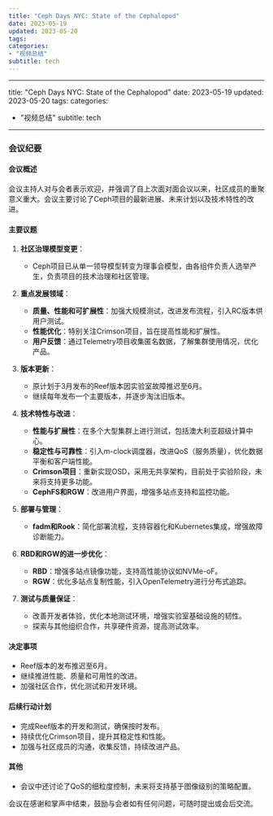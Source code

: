 ```yaml
---
title: "Ceph Days NYC: State of the Cephalopod"
date: 2023-05-19
updated: 2023-05-20
tags:
categories:
- "视频总结"
subtitle: tech
---
```



---
title: "Ceph Days NYC: State of the Cephalopod"
date: 2023-05-19
updated: 2023-05-20
tags:
categories:
- "视频总结"
subtitle: tech
---


### 会议纪要

#### 会议概述
会议主持人对与会者表示欢迎，并强调了自上次面对面会议以来，社区成员的重聚意义重大。会议主要讨论了Ceph项目的最新进展、未来计划以及技术特性的改进。

#### 主要议题
1. **社区治理模型变更**：
   - Ceph项目已从单一领导模型转变为理事会模型，由各组件负责人选举产生，负责项目的技术治理和社区管理。

2. **重点发展领域**：
   - **质量、性能和可扩展性**：加强大规模测试，改进发布流程，引入RC版本供用户测试。
   - **性能优化**：特别关注Crimson项目，旨在提高性能和扩展性。
   - **用户反馈**：通过Telemetry项目收集匿名数据，了解集群使用情况，优化产品。

3. **版本更新**：
   - 原计划于3月发布的Reef版本因实验室故障推迟至6月。
   - 继续每年发布一个主要版本，并逐步淘汰旧版本。

4. **技术特性与改进**：
   - **性能与扩展性**：在多个大型集群上进行测试，包括澳大利亚超级计算中心。
   - **稳定性与可靠性**：引入m-clock调度器，改进QoS（服务质量），优化数据平衡和客户端性能。
   - **Crimson项目**：重新实现OSD，采用无共享架构，目前处于实验阶段，未来将支持更多功能。
   - **CephFS和RGW**：改进用户界面，增强多站点支持和监控功能。

5. **部署与管理**：
   - **fadm和Rook**：简化部署流程，支持容器化和Kubernetes集成，增强故障诊断能力。

6. **RBD和RGW的进一步优化**：
   - **RBD**：增强多站点镜像功能，支持高性能协议如NVMe-oF。
   - **RGW**：优化多站点复制性能，引入OpenTelemetry进行分布式追踪。

7. **测试与质量保证**：
   - 改善开发者体验，优化本地测试环境，增强实验室基础设施的韧性。
   - 探索与其他组织合作，共享硬件资源，提高测试效率。

#### 决定事项
- Reef版本的发布推迟至6月。
- 继续推进性能、质量和可用性的改进。
- 加强社区合作，优化测试和开发环境。

#### 后续行动计划
- 完成Reef版本的开发和测试，确保按时发布。
- 持续优化Crimson项目，提升其稳定性和性能。
- 加强与社区成员的沟通，收集反馈，持续改进产品。

#### 其他
- 会议中还讨论了QoS的细粒度控制，未来将支持基于图像级别的策略配置。

会议在感谢和掌声中结束，鼓励与会者如有任何问题，可随时提出或会后交流。